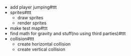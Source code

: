 - add player jumping#ttt
- sprites#ttt
	- draw sprites
	- render sprites
- make test map#ttt
- find math for gravity and stuff(no using third parties)#ttt
- collision#ttt
	- create horizontal collision
	- create vertical collision